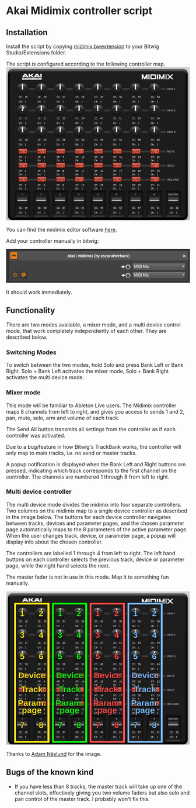 # Akai Midimix controller script

## Installation
Install the script by copying [midimix.bwextension](./target/midimix.bwextension) to your Bitwig Studio/Extensions folder.

The script is configured according to the following controller map.
![](./images/controller_map.png)

You can find the midimix editor software [here](http://www.akaipro.com/products/recording/midimix).

Add your controller manually in bitwig:

![](./images/bitwig_settings.png)

It should work immediately.

## Functionality
There are two modes available, a mixer mode, and a multi device control mode, that work completely independently of each other. They are described below. 

### Switching Modes
To switch between the two modes, hold Solo and press Bank Left or Bank Right. Solo + Bank Left activates the mixer mode, Solo + Bank Right activates the multi device mode.

### Mixer mode
This mode will be familiar to Ableton Live users. The Midimix controller maps 8 channels from left to right, and gives you access to sends 1 and 2, pan, mute, solo, arm and volume of each track. 

The Send All button transmits all settings from the controller as if each controller was activated. 

Due to a bug/feature in how Bitwig's TrackBank works, the controller will only map to main tracks, i.e. no send or master tracks.

A popup notification is displayed when the Bank Left and Right buttons are pressed, indicating  which track corresponds to the first channel on the controller. The channels are numbered 1 through 8 from left to right. 

 
 ### Multi device controller
 The multi device mode divides the midimix into four separate controllers. Two columns on the midimix map to a single device controller as described in the image below. The buttons for each device controller navigates between tracks, devices and parameter pages, and the chosen parameter page automatically maps to the 8 parameters of the active parameter page. When the user changes track, device, or parameter page, a popup will display info about the chosen controller.
 
 The controllers are labelled 1 through 4 from left to right. The left hand buttons on each controller selects the previous track, device or parameter page, while the right hand selects the next.
 
 The master fader is not in use in this mode. Map it to something fun manually.
  
 
 ![](./images/multi_device.png)
 
 Thanks to [Adam Näslund](https://github.com/kattfisk) for the image.
 
 ## Bugs of the known kind
 * If you have less than 8 tracks, the master track will take up one of the channel slots, effectively giving you two volume faders but also solo and pan control of the master track. I probably won't fix this.

